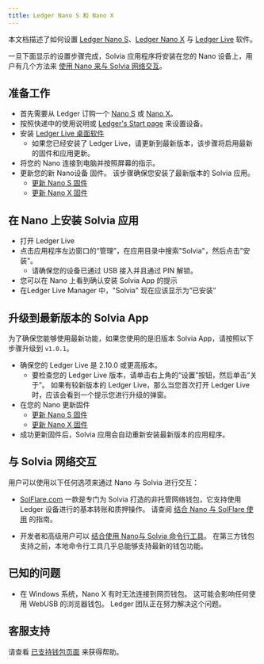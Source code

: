 ```yaml
---
title: Ledger Nano S 和 Nano X
---
```


本文档描述了如何设置 [Ledger Nano S](https://shop.ledger.com/products/ledger-nano-s)、[Ledger Nano X](https://shop.ledger.com/pages/ledger-nano-x) 与 [Ledger Live](https://www.ledger.com/ledger-live) 软件。

一旦下面显示的设置步骤完成，Solvia 应用程序将安装在您的 Nano 设备上，用户有几个方法来 [使用 Nano 来与 Solvia 网络交互](#interact-with-the-solvia-network)。

## 准备工作

- 首先需要从 Ledger 订购一个 [Nano S](https://shop.ledger.com/products/ledger-nano-s) 或 [Nano X](https://shop.ledger.com/pages/ledger-nano-x)。
- 按照快递中的使用说明或 [Ledger's Start page](https://www.ledger.com/start/) 来设置设备。
- 安装 [Ledger Live 桌面软件](https://www.ledger.com/ledger-live/)
  - 如果您已经安装了 Ledger Live，请更新到最新版本，该步骤将启用最新的固件和应用更新。
- 将您的 Nano 连接到电脑并按照屏幕的指示。
- 更新您的新 Nano设备 固件。  该步骤确保您安装了最新版本的 Solvia 应用。
  - [更新 Nano S 固件](https://support.ledger.com/hc/en-us/articles/360002731113-Update-Ledger-Nano-S-firmware)
  - [更新 Nano X 固件](https://support.ledger.com/hc/en-us/articles/360013349800)

## 在 Nano 上安装 Solvia 应用

- 打开 Ledger Live
- 点击应用程序左边窗口的“管理”，在应用目录中搜索"Solvia"，然后点击"安装"。
  - 请确保您的设备已通过 USB 接入并且通过 PIN 解锁。
- 您可以在 Nano 上看到确认安装 Solvia App 的提示
- 在Ledger Live Manager 中，"Solvia" 现在应该显示为“已安装”

## 升级到最新版本的 Solvia App

为了确保您能够使用最新功能，如果您使用的是旧版本 Solvia App，请按照以下步骤升级到 `v1.0.1`。

- 确保您的 Ledger Live 是 2.10.0 或更高版本。
  - 要检查您的 Ledger Live 版本，请单击右上角的“设置”按钮，然后单击“关于”。  如果有较新版本的 Ledger Live，那么当您首次打开 Ledger Live 时，应该会看到一个提示您进行升级的弹窗。
- 在您的 Nano 更新固件
  - [更新 Nano S 固件](https://support.ledger.com/hc/en-us/articles/360002731113-Update-Ledger-Nano-S-firmware)
  - [更新 Nano X 固件](https://support.ledger.com/hc/en-us/articles/360013349800)
-  成功更新固件后，Solvia 应用会自动重新安装最新版本的应用程序。

## 与 Solvia 网络交互

用户可以使用以下任何选项来通过 Nano 与 Solvia 进行交互：

- [SolFlare.com](https://solflare.com/) 一款是专门为 Solvia 打造的非托管网络钱包，它支持使用 Ledger 设备进行的基本转账和质押操作。 请查阅 [结合 Nano 与 SolFlare 使用](solflare.md) 的指南。

- 开发者和高级用户可以 [结合使用 Nano与 Solvia 命令行工具](hardware-wallets/ledger.md)。 在第三方钱包支持之前，本地命令行工具几乎总能够支持最新的钱包功能。

## 已知的问题

- 在 Windows 系统，Nano X 有时无法连接到网页钱包。 这可能会影响任何使用 WebUSB 的浏览器钱包。 Ledger 团队正在努力解决这个问题。

## 客服支持

请查看 [已支持钱包页面](support.md) 来获得帮助。
